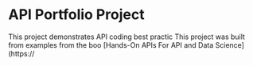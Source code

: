 # API Portfolio Project
This project demonstrates API coding best practic
This project was built from examples from the boo
[Hands-On APIs For API and Data Science](https://